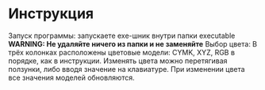 # Инструкция
Запуск программы: запускаете exe-шник внутри папки executable **WARNING: Не удаляйте ничего из папки и не заменяйте**
Выбор цвета: В трёх колонках расположены цветовые модели: CYMK, XYZ, RGB в порядке, как в инструкции. Изменять цвета можно перетягивая ползунки, либо вводя значение на клавиатуре.
При изменении цвета все значения моделей обновляются.